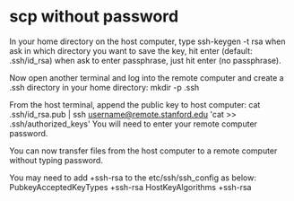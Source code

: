 # scp without password

In your home directory on the host computer, type ssh-keygen -t rsa
when ask in which directory you want to save the key, hit enter (default: .ssh/id_rsa)
when ask to enter passphrase, just hit enter (no passphrase).  

Now open another terminal and log into the remote computer and create a .ssh directory in your home directory:
mkdir -p .ssh

From the host terminal, append the public key to host computer:
cat .ssh/id_rsa.pub | ssh username@remote.stanford.edu 'cat >> .ssh/authorized_keys'
You will need to enter your remote computer password.

You can now transfer files from the host computer to a remote computer without typing password.

You may need to add +ssh-rsa to the etc/ssh/ssh_config as below:
PubkeyAcceptedKeyTypes +ssh-rsa
HostKeyAlgorithms +ssh-rsa
